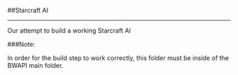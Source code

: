 ##Starcraft AI
****

Our attempt to build a working Starcraft AI


###Note:

In order for the build step to work correctly, this folder must be inside of the BWAPI main folder.
